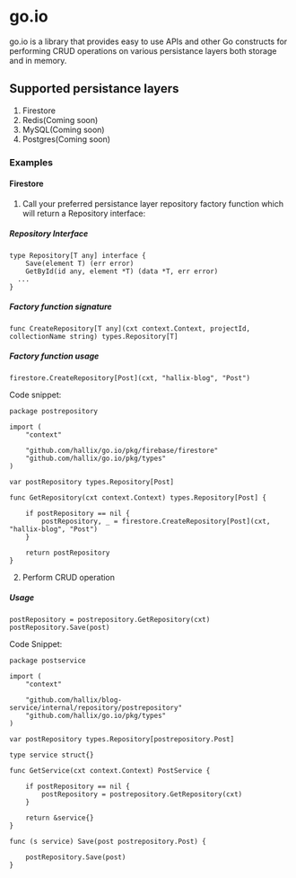 # go.io
go.io is a library that provides easy to use APIs and other Go constructs for performing CRUD operations on various persistance layers both storage and in memory.
## Supported persistance layers
1. Firestore
2. Redis(Coming soon)
3. MySQL(Coming soon)
4. Postgres(Coming soon)

### Examples
#### Firestore

1. Call your preferred persistance layer repository factory function which will return a Repository interface:
##### Repository Interface
```
type Repository[T any] interface {
	Save(element T) (err error)
	GetById(id any, element *T) (data *T, err error)
  ...
}
```
##### Factory function signature
`func CreateRepository[T any](cxt context.Context, projectId, collectionName string) types.Repository[T]`
##### Factory function usage

`firestore.CreateRepository[Post](cxt, "hallix-blog", "Post")`

Code snippet:
```
package postrepository

import (
	"context"

	"github.com/hallix/go.io/pkg/firebase/firestore"
	"github.com/hallix/go.io/pkg/types"
)

var postRepository types.Repository[Post]

func GetRepository(cxt context.Context) types.Repository[Post] {

	if postRepository == nil {
		postRepository, _ = firestore.CreateRepository[Post](cxt, "hallix-blog", "Post")
	}

	return postRepository
}
```

2. Perform CRUD operation

##### Usage
```
postRepository = postrepository.GetRepository(cxt)
postRepository.Save(post)
```

Code Snippet: 
```
package postservice

import (
	"context"

	"github.com/hallix/blog-service/internal/repository/postrepository"
	"github.com/hallix/go.io/pkg/types"
)

var postRepository types.Repository[postrepository.Post]

type service struct{}

func GetService(cxt context.Context) PostService {

	if postRepository == nil {
		postRepository = postrepository.GetRepository(cxt)
	}

	return &service{}
}

func (s service) Save(post postrepository.Post) {

	postRepository.Save(post)
}
```

